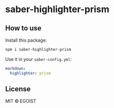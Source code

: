 # saber-highlighter-prism

## How to use

Install this package:

```bash
npm i saber-highlighter-prism
```

Use it in your `saber-config.yml`:

```yaml
markdown:
  highlighter: prism
```

## License

MIT &copy; EGOIST
